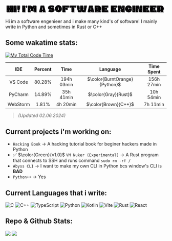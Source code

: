<img src="Hi! Im a Software Engineer (2).gif">

Hi im a software engenieer and i make many kind's of software! I mainly write in Python and sometimes in Rust or C++

## Some wakatime stats:
[![My Total Code Time](https://wakatime.com/badge/user/018bd7d5-20a7-48f2-b2f1-7e6c6eb2c1f0.svg)](https://wakatime.com/@018bd7d5-20a7-48f2-b2f1-7e6c6eb2c1f0)

| IDE        | Percent     |  Time     | Language | Time Spent |
| :-: | :-: | :-: | :-: | :-: |
| VS Code    |      80.28% | 194h 03min | $`\color{BurntOrange}{Python}`$ | 156h 27min
| PyCharm    |      14.89% | 35h 41min | $`\color{Gray}{Rust}`$ | 10h 54min
| WebStorm   |       1.81% | 4h 20min | $`\color{Brown}{C++}`$ | 7h 11min

> *(Updated 02.06.2024)*

## Current projects i'm working on:

- `Hacking Book` -> A hacking tutorial book for beginer hackers made in Python
- ✅ $`\color{Green}{v1.0}`$ `VM Nuker (Experimental)` -> A Rust program that connects to SSH and runs command `sudo rm -rf /`
- `Abyss CLI` -> I want to make my own CLI in Python bcs window's CLI is **BAD**
- `Python++` -> Yes

## Current Languages that i write:

![C](https://img.shields.io/badge/C-00599C?style=for-the-badge&logo=c&logoColor=white)
![C++](https://img.shields.io/badge/C++-00599C?style=for-the-badge&logo=cplusplus&logoColor=white)
![TypeScript](https://img.shields.io/badge/TypeScript-007ACC?style=for-the-badge&logo=typescript&logoColor=white)
![Python](https://img.shields.io/badge/Python-3776AB?style=for-the-badge&logo=python&logoColor=white)
![Kotlin](https://img.shields.io/badge/Kotlin-0095D5?style=for-the-badge&logo=kotlin&logoColor=white)
![Vite](https://img.shields.io/badge/Vite-646CFF?style=for-the-badge&logo=vite&logoColor=white)
![Rust](https://img.shields.io/badge/Rust-000000?style=for-the-badge&logo=rust&logoColor=white)
![React](https://img.shields.io/badge/React-20232A?style=for-the-badge&logo=react&logoColor=61DAFB)


## Repo & Github Stats:

![](https://raw.githubusercontent.com/MatixAndr09/github-stats/master/generated/overview.svg#gh-dark-mode-only)
![](https://raw.githubusercontent.com/MatixAndr09/github-stats/master/generated/languages.svg#gh-dark-mode-only)
